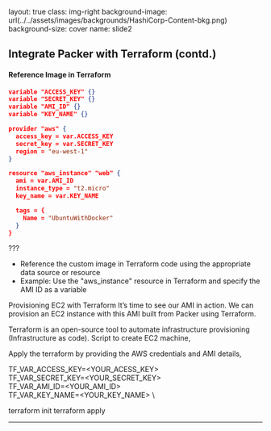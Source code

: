 layout: true
class: img-right
background-image: url(../../assets/images/backgrounds/HashiCorp-Content-bkg.png)
background-size: cover
name: slide2

## Integrate Packer with Terraform (contd.)

#### Reference Image in Terraform

```json
variable "ACCESS_KEY" {}
variable "SECRET_KEY" {}
variable "AMI_ID" {}
variable "KEY_NAME" {}

provider "aws" {
  access_key = var.ACCESS_KEY
  secret_key = var.SECRET_KEY
  region = "eu-west-1"
}

resource "aws_instance" "web" {
  ami = var.AMI_ID
  instance_type = "t2.micro"
  key_name = var.KEY_NAME

  tags = {
    Name = "UbuntuWithDocker"
  }
}
```

???
- Reference the custom image in Terraform code using the appropriate data source or resource
- Example: Use the "aws_instance" resource in Terraform and specify the AMI ID as a variable

Provisioning EC2 with Terraform
It’s time to see our AMI in action. We can provision an EC2 instance with this AMI built from Packer using Terraform.

Terraform is an open-source tool to automate infrastructure provisioning (Infrastructure as code). Script to create EC2 machine,

Apply the terraform by providing the AWS credentials and AMI details,

TF_VAR_ACCESS_KEY=<YOUR_ACESS_KEY> \
TF_VAR_SECRET_KEY=<YOUR_SECRET_KEY> \
TF_VAR_AMI_ID=<YOUR_AMI_ID> \
TF_VAR_KEY_NAME=<YOUR_KEY_NAME> \

terraform init
terraform apply

---

